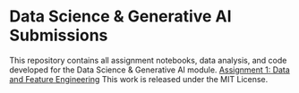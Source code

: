 # Data Science & Generative AI Submissions
This repository contains all assignment notebooks, data analysis, and code developed for the Data Science & Generative AI module.
[Assignment 1: Data and Feature Engineering](./Assignment_1/2_01_data_and_feature_engineering_in_pandas_COMPLETED.ipynb)
This work is released under the MIT License.
